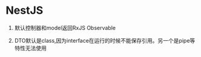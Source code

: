 # NestJS

1. 默认控制器和model返回RxJS Observable

2. DTO默认是class,因为interface在运行的时候不能保存引用。另一个是pipe等特性无法使用



```js
```
